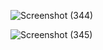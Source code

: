 ![Screenshot (344)](https://github.com/anaungureanu03/Advanced-Programming-2024/assets/126103134/c8c15b2e-ab41-4b8e-bf18-78e8c7513fa6)


![Screenshot (345)](https://github.com/anaungureanu03/Advanced-Programming-2024/assets/126103134/5f711b62-fac5-4498-9c77-9dbf71084d93)
